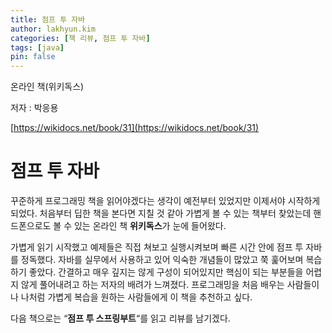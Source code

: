 ```yaml
---
title: 점프 투 자바
author: lakhyun.kim
categories: [책 리뷰, 점프 투 자바]
tags: [java]
pin: false
---
```


온라인 책(위키독스)

저자 : 박응용

[https://wikidocs.net/book/31](https://wikidocs.net/book/31)

# 점프 투 자바

꾸준하게 프로그래밍 책을 읽어야겠다는 생각이 예전부터 있었지만 이제서야 시작하게 되었다.
처음부터 딥한 책을 본다면 지칠 것 같아 가볍게 볼 수 있는 책부터 찾았는데 핸드폰으로도 볼 수 있는 온라인 책 **위키독스**가 눈에 들어왔다.

가볍게 읽기 시작했고 예제들은 직접 쳐보고 실행시켜보며 빠른 시간 안에 점프 투 자바를 정독했다.
자바를 실무에서 사용하고 있어 익숙한 개념들이 많았고 쭉 훑어보며 복습하기 좋았다.
간결하고 매우 깊지는 않게 구성이 되어있지만 핵심이 되는 부분들을 어렵지 않게 풀어내려고 하는 저자의 배려가 느껴졌다.
프로그래밍을 처음 배우는 사람들이나 나처럼 가볍게 복습을 원하는 사람들에게 이 책을 추천하고 싶다.

다음 책으로는 “**점프 투 스프링부트**“를 읽고 리뷰를 남기겠다.

